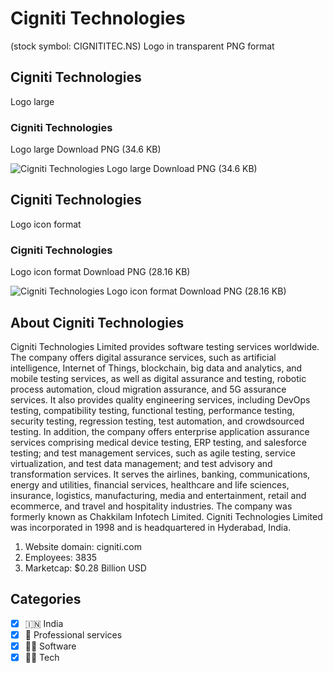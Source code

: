 # Cigniti Technologies
 (stock symbol: CIGNITITEC.NS) Logo in transparent PNG format

## Cigniti Technologies
 Logo large

### Cigniti Technologies
 Logo large Download PNG (34.6 KB)

![Cigniti Technologies
 Logo large Download PNG (34.6 KB)](/img/orig/CIGNITITEC.NS_BIG-25c16942.png)

## Cigniti Technologies
 Logo icon format

### Cigniti Technologies
 Logo icon format Download PNG (28.16 KB)

![Cigniti Technologies
 Logo icon format Download PNG (28.16 KB)](/img/orig/CIGNITITEC.NS-ed2ebed6.png)

## About Cigniti Technologies


Cigniti Technologies Limited provides software testing services worldwide. The company offers digital assurance services, such as artificial intelligence, Internet of Things, blockchain, big data and analytics, and mobile testing services, as well as digital assurance and testing, robotic process automation, cloud migration assurance, and 5G assurance services. It also provides quality engineering services, including DevOps testing, compatibility testing, functional testing, performance testing, security testing, regression testing, test automation, and crowdsourced testing. In addition, the company offers enterprise application assurance services comprising medical device testing, ERP testing, and salesforce testing; and test management services, such as agile testing, service virtualization, and test data management; and test advisory and transformation services. It serves the airlines, banking, communications, energy and utilities, financial services, healthcare and life sciences, insurance, logistics, manufacturing, media and entertainment, retail and ecommerce, and travel and hospitality industries. The company was formerly known as Chakkilam Infotech Limited. Cigniti Technologies Limited was incorporated in 1998 and is headquartered in Hyderabad, India.

1. Website domain: cigniti.com
2. Employees: 3835
3. Marketcap: $0.28 Billion USD


## Categories
- [x] 🇮🇳 India
- [x] 💼 Professional services
- [x] 👨‍💻 Software
- [x] 👩‍💻 Tech
